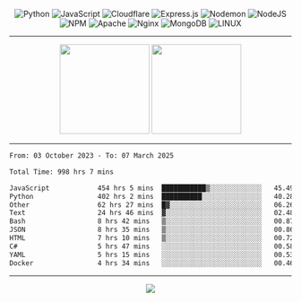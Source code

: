 <div align="center">
  
![Python](https://img.shields.io/badge/python-3670A0?style=for-the-badge&logo=python&logoColor=ffdd54) ![JavaScript](https://img.shields.io/badge/javascript-%23323330.svg?style=for-the-badge&logo=javascript&logoColor=%23F7DF1E) ![Cloudflare](https://img.shields.io/badge/Cloudflare-F38020?style=for-the-badge&logo=Cloudflare&logoColor=white) ![Express.js](https://img.shields.io/badge/express.js-%23404d59.svg?style=for-the-badge&logo=express&logoColor=%2361DAFB) ![Nodemon](https://img.shields.io/badge/NODEMON-%23323330.svg?style=for-the-badge&logo=nodemon&logoColor=%BBDEAD) ![NodeJS](https://img.shields.io/badge/node.js-6DA55F?style=for-the-badge&logo=node.js&logoColor=white) ![NPM](https://img.shields.io/badge/NPM-%23CB3837.svg?style=for-the-badge&logo=npm&logoColor=white) ![Apache](https://img.shields.io/badge/apache-%23D42029.svg?style=for-the-badge&logo=apache&logoColor=white) ![Nginx](https://img.shields.io/badge/nginx-%23009639.svg?style=for-the-badge&logo=nginx&logoColor=white) ![MongoDB](https://img.shields.io/badge/MongoDB-%234ea94b.svg?style=for-the-badge&logo=mongodb&logoColor=white) ![LINUX](https://img.shields.io/badge/Linux-FCC624?style=for-the-badge&logo=linux&logoColor=black)

---


<img src="https://github-readme-streak-stats.herokuapp.com/?user=anotherrandomonline&theme=react" height="160"/>
  
<img src="https://github-readme-stats.vercel.app/api?username=anotherrandomonline&show_icons=true&include_all_commits=true&theme=react" height="160"/>
</div>

---

<!--START_SECTION:waka-->

```txt
From: 03 October 2023 - To: 07 March 2025

Total Time: 998 hrs 7 mins

JavaScript            454 hrs 5 mins  ███████████▒░░░░░░░░░░░░░   45.49 %
Python                402 hrs 2 mins  ██████████░░░░░░░░░░░░░░░   40.28 %
Other                 62 hrs 27 mins  █▓░░░░░░░░░░░░░░░░░░░░░░░   06.26 %
Text                  24 hrs 46 mins  ▓░░░░░░░░░░░░░░░░░░░░░░░░   02.48 %
Bash                  8 hrs 42 mins   ▒░░░░░░░░░░░░░░░░░░░░░░░░   00.87 %
JSON                  8 hrs 35 mins   ▒░░░░░░░░░░░░░░░░░░░░░░░░   00.86 %
HTML                  7 hrs 10 mins   ▒░░░░░░░░░░░░░░░░░░░░░░░░   00.72 %
C#                    5 hrs 47 mins   ░░░░░░░░░░░░░░░░░░░░░░░░░   00.58 %
YAML                  5 hrs 15 mins   ░░░░░░░░░░░░░░░░░░░░░░░░░   00.53 %
Docker                4 hrs 34 mins   ░░░░░░░░░░░░░░░░░░░░░░░░░   00.46 %
```

<!--END_SECTION:waka-->

---

<div align="center">
  
![](https://github-profile-trophy.vercel.app/?username=anotherrandomonline&theme=darkhub&no-frame=true&no-bg=true&margin-w=4)

</div>

